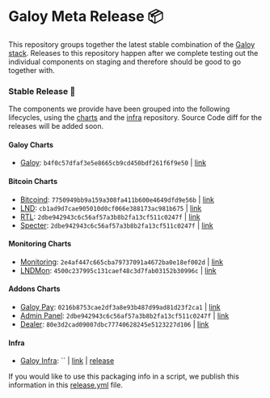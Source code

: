 # Galoy Meta Release 📦

This repository groups together the latest stable combination of the [Galoy stack](https://github.com/GaloyMoney/awesome-galoy#tech-components). 
Releases to this repository happen after we complete testing out the individual components on staging and therefore should be good to go together with.

### Stable Release 🎉

The components we provide have been grouped into the following lifecycles, using the [charts](https://github.com/GaloyMoney/charts) and the [infra](https://github.com/GaloyMoney/galoy-infra) repository. 
Source Code diff for the releases will be added soon.

#### Galoy Charts
- [Galoy](https://github.com/GaloyMoney/charts/tree/7750949bb9a159a308fa411b600e4649dfd9e56b/charts/galoy): `b4f0c57dfaf3e5e8665cb9cd450bdf261f6f9e50` | [link](https://github.com/GaloyMoney/charts/tree/b4f0c57dfaf3e5e8665cb9cd450bdf261f6f9e50)

#### Bitcoin Charts
- [Bitcoind](https://github.com/GaloyMoney/charts/tree/7750949bb9a159a308fa411b600e4649dfd9e56b/charts/bitcoind): `7750949bb9a159a308fa411b600e4649dfd9e56b` | [link](https://github.com/GaloyMoney/charts/tree/7750949bb9a159a308fa411b600e4649dfd9e56b)
- [LND](https://github.com/GaloyMoney/charts/tree/cb1ad9d7cae905010d0cf066e388173ac981b675/charts/lnd): `cb1ad9d7cae905010d0cf066e388173ac981b675` | [link](https://github.com/GaloyMoney/charts/tree/cb1ad9d7cae905010d0cf066e388173ac981b675)
- [RTL](https://github.com/GaloyMoney/charts/tree/2dbe942943c6c56af57a3b8b2fa13cf511c0247f/charts/rtl): `2dbe942943c6c56af57a3b8b2fa13cf511c0247f` | [link](https://github.com/GaloyMoney/charts/tree/2dbe942943c6c56af57a3b8b2fa13cf511c0247f)
- [Specter](https://github.com/GaloyMoney/charts/tree/2dbe942943c6c56af57a3b8b2fa13cf511c0247f/charts/specter): `2dbe942943c6c56af57a3b8b2fa13cf511c0247f` | [link](https://github.com/GaloyMoney/charts/tree/2dbe942943c6c56af57a3b8b2fa13cf511c0247f)

#### Monitoring Charts
- [Monitoring](https://github.com/GaloyMoney/charts/tree/2e4af447c665cba79737091a4672ba0e18ef002d/charts/monitoring): `2e4af447c665cba79737091a4672ba0e18ef002d` | [link](https://github.com/GaloyMoney/charts/tree/2e4af447c665cba79737091a4672ba0e18ef002d)
- [LNDMon](https://github.com/GaloyMoney/charts/tree/4500c237995c131caef48c3d7fab03152b30996c/charts/lnd/charts/lndmon): `4500c237995c131caef48c3d7fab03152b30996c` | [link](https://github.com/GaloyMoney/charts/tree/4500c237995c131caef48c3d7fab03152b30996c)

#### Addons Charts
- [Galoy Pay](https://github.com/GaloyMoney/charts/tree/0216b8753cae2df3a8e93b487d99ad81d23f2ca1/charts/galoy-pay): `0216b8753cae2df3a8e93b487d99ad81d23f2ca1` | [link](https://github.com/GaloyMoney/charts/tree/0216b8753cae2df3a8e93b487d99ad81d23f2ca1)
- [Admin Panel](https://github.com/GaloyMoney/charts/tree/2dbe942943c6c56af57a3b8b2fa13cf511c0247f/charts/admin-panel): `2dbe942943c6c56af57a3b8b2fa13cf511c0247f` | [link](https://github.com/GaloyMoney/charts/tree/2dbe942943c6c56af57a3b8b2fa13cf511c0247f)
- [Dealer](https://github.com/GaloyMoney/charts/tree/80e3d2cad09007dbc77740628245e5123227d106/charts/dealer): `80e3d2cad09007dbc77740628245e5123227d106` | [link](https://github.com/GaloyMoney/charts/tree/80e3d2cad09007dbc77740628245e5123227d106)

#### Infra

- [Galoy Infra](https://github.com/GaloyMoney/galoy-infra/tree/): `` | [link](https://github.com/GaloyMoney/galoy-infra/tree/) | [release](https://github.com/GaloyMoney/galoy-infra/releases/tag/v0.1.4)

If you would like to use this packaging info in a script, we publish this information in this [release.yml](./release.yml) file.
